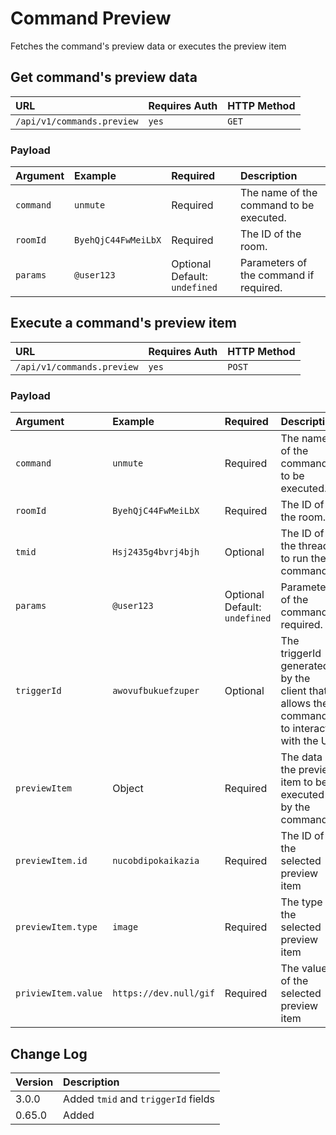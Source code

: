 # Command Preview

Fetches the command's preview data or executes the preview item

## Get command's preview data

| URL | Requires Auth | HTTP Method |
| :--- | :--- | :--- |
| `/api/v1/commands.preview` | `yes` | `GET` |

### Payload

| Argument | Example | Required | Description |
| :--- | :--- | :--- | :--- |
| `command` | `unmute` | Required | The name of the command to be executed. |
| `roomId` | `ByehQjC44FwMeiLbX` | Required | The ID of the room. |
| `params` | `@user123` | Optional   Default: `undefined` | Parameters of the command if required. |

## Execute a command's preview item

| URL | Requires Auth | HTTP Method |
| :--- | :--- | :--- |
| `/api/v1/commands.preview` | `yes` | `POST` |

### Payload

| Argument | Example | Required | Description |
| :--- | :--- | :--- | :--- |
| `command` | `unmute` | Required | The name of the command to be executed. |
| `roomId` | `ByehQjC44FwMeiLbX` | Required | The ID of the room. |
| `tmid` | `Hsj2435g4bvrj4bjh` | Optional | The ID of the thread to run the command. |
| `params` | `@user123` | Optional   Default: `undefined` | Parameters of the command if required. |
| `triggerId` | `awovufbukuefzuper` | Optional | The triggerId generated by the client that allows the command to interact with the UI |
| `previewItem` | Object | Required | The data of the preview item to be executed by the command |
| `previewItem.id` | `nucobdipokaikazia` | Required | The ID of the selected preview item |
| `previewItem.type` | `image` | Required | The type of the selected preview item |
| `priviewItem.value` | `https://dev.null/gif` | Required | The value of the selected preview item |

## Change Log

| Version | Description |
| :--- | :--- |
| 3.0.0 | Added `tmid` and `triggerId` fields |
| 0.65.0 | Added |

